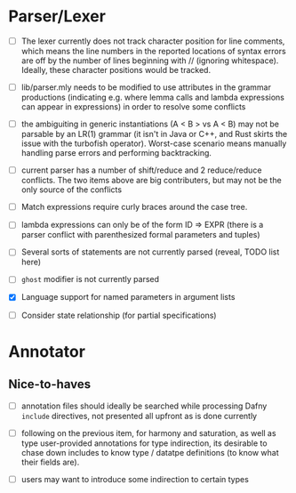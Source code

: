 # Parser/Lexer

- [ ] The lexer currently does not track character position for line comments,
      which means the line numbers in the reported locations of syntax errors
      are off by the number of lines beginning with // (ignoring whitespace).
      Ideally, these character positions would be tracked.

- [ ] lib/parser.mly needs to be modified to use attributes in the grammar
      productions (indicating e.g. where lemma calls and lambda expressions can
      appear in expressions) in order to resolve some conflicts

- [ ] the ambiguiting in generic instantiations (A < B > vs A < B) may not be
      parsable by an LR(1) grammar (it isn't in Java or C++, and Rust skirts the
      issue with the turbofish operator). Worst-case scenario means manually
      handling parse errors and performing backtracking.

- [ ] current parser has a number of shift/reduce and 2 reduce/reduce conflicts.
      The two items above are big contributers, but may not be the only source
      of the conflicts

- [ ] Match expressions require curly braces around the case tree.

- [ ] lambda expressions can only be of the form ID => EXPR (there is a parser
      conflict with parenthesized formal parameters and tuples)

- [ ] Several sorts of statements are not currently parsed (reveal, TODO list
      here)

- [ ] `ghost` modifier is not currently parsed

- [X] Language support for named parameters in argument lists

- [ ] Consider state relationship (for partial specifications)

# Annotator

## Nice-to-haves
- [ ] annotation files should ideally be searched while processing Dafny
      `include` directives, not presented all upfront as is done currently
- [ ] following on the previous item, for harmony and saturation, as well as
      type user-provided annotations for type indirection, its desirable to
      chase down includes to know type / datatpe definitions (to know what their
      fields are).

- [ ] users may want to introduce some indirection to certain types
